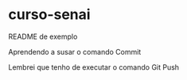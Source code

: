 # curso-senai

README de exemplo

Aprendendo a susar o comando Commit


Lembrei que tenho de executar o comando Git Push

